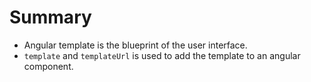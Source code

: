 # Summary

- Angular template is the blueprint of the user interface.
- `template` and `templateUrl` is used to add the template to an angular component.
